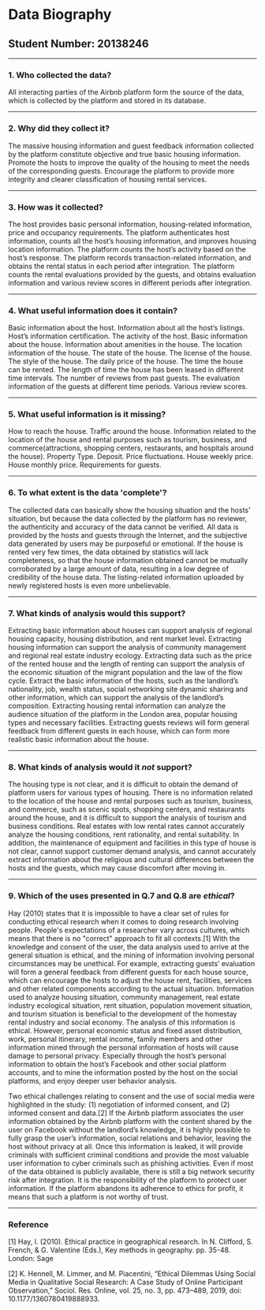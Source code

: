 # Data Biography

## Student Number: 20138246

---

### 1. Who collected the data?

All interacting parties of the Airbnb platform form the source of the data, which is collected by the platform and stored in its database.

---

### 2. Why did they collect it?

The massive housing information and guest feedback information collected by the platform constitute objective and true basic housing information. Promote the hosts to improve the quality of the housing to meet the needs of the corresponding guests. Encourage the platform to provide more integrity and clearer classification of housing rental services.

---

### 3. How was it collected?

The host provides basic personal information, housing-related information, price and occupancy requirements. The platform authenticates host information, counts all the host’s housing information, and improves housing location information. The platform counts the host’s activity based on the host’s response. The platform records transaction-related information, and obtains the rental status in each period after integration. The platform counts the rental evaluations provided by the guests, and obtains evaluation information and various review scores in different periods after integration.

---

### 4. What useful information does it contain?


Basic information about the host. Information about all the host’s listings. Host’s information certification. The activity of the host. Basic information about the house. Information about amenities in the house. The location information of the house. The state of the house. The license of the house. The style of the house. The daily price of the house. The time the house can be rented. The length of time the house has been leased in different time intervals. The number of reviews from past guests. The evaluation information of the guests at different time periods. Various review scores.

---

### 5. What useful information is it missing?

How to reach the house. Traffic around the house. Information related to the location of the house and rental purposes such as tourism, business, and commerce(attractions, shopping centers, restaurants, and hospitals around the house). Property Type. Deposit. Price fluctuations. House weekly price. House monthly price. Requirements for guests.

---

### 6. To what extent is the data 'complete'?

The collected data can basically show the housing situation and the hosts’ situation, but because the data collected by the platform has no reviewer, the authenticity and accuracy of the data cannot be verified. All data is provided by the hosts and guests through the Internet, and the subjective data generated by users may be purposeful or emotional. If the house is rented very few times, the data obtained by statistics will lack completeness, so that the house information obtained cannot be mutually corroborated by a large amount of data, resulting in a low degree of credibility of the house data. The listing-related information uploaded by newly registered hosts is even more unbelievable.

---

### 7. What kinds of analysis would this support?

Extracting basic information about houses can support analysis of regional housing capacity, housing distribution, and rent market level. Extracting housing information can support the analysis of community management and regional real estate industry ecology. Extracting data such as the price of the rented house and the length of renting can support the analysis of the economic situation of the migrant population and the law of the flow cycle. Extract the basic information of the hosts, such as the landlord’s nationality, job, wealth status, social networking site dynamic sharing and other information, which can support the analysis of the landlord’s composition. Extracting housing rental information can analyze the audience situation of the platform in the London area, popular housing types and necessary facilities. Extracting guests reviews will form general feedback from different guests in each house, which can form more realistic basic information about the house.

---

### 8. What kinds of analysis would it _not_ support?

The housing type is not clear, and it is difficult to obtain the demand of platform users for various types of housing. There is no information related to the location of the house and rental purposes such as tourism, business, and commerce, such as scenic spots, shopping centers, and restaurants around the house, and it is difficult to support the analysis of tourism and business conditions. Real estates with low rental rates cannot accurately analyze the housing conditions, rent rationality, and rental suitability. In addition, the maintenance of equipment and facilities in this type of house is not clear, cannot support customer demand analysis, and cannot accurately extract information about the religious and cultural differences between the hosts and the guests, which may cause discomfort after moving in.

---

### 9. Which of the uses presented in Q.7 and Q.8 are _ethical_?

Hay (2010) states that it is impossible to have a clear set of rules for conducting ethical research when it comes to doing research involving people. People's expectations of a researcher vary across cultures, which means that there is no "correct" approach to fit all contexts.[1]
With the knowledge and consent of the user, the data analysis used to arrive at the general situation is ethical, and the mining of information involving personal circumstances may be unethical. For example, extracting guests’ evaluation will form a general feedback from different guests for each house source, which can encourage the hosts to adjust the house rent, facilities, services and other related components according to the actual situation. Information used to analyze housing situation, community management, real estate industry ecological situation, rent situation, population movement situation, and tourism situation is beneficial to the development of the homestay rental industry and social economy. The analysis of this information is ethical. However, personal economic status and fixed asset distribution, work, personal itinerary, rental income, family members and other information mined through the personal information of hosts will cause damage to personal privacy. Especially through the host’s personal information to obtain the host’s Facebook and other social platform accounts, and to mine the information posted by the host on the social platforms, and enjoy deeper user behavior analysis.

Two ethical challenges relating to consent and the use of social media were highlighted in the study: (1) negotiation of informed consent, and (2) informed consent and data.[2]
If the Airbnb platform associates the user information obtained by the Airbnb platform with the content shared by the user on Facebook without the landlord’s knowledge, it is highly possible to fully grasp the user’s information, social relations and behavior, leaving the host without privacy at all. Once this information is leaked, it will provide criminals with sufficient criminal conditions and provide the most valuable user information to cyber criminals such as phishing activities. Even if most of the data obtained is publicly available, there is still a big network security risk after integration. It is the responsibility of the platform to protect user information. If the platform abandons its adherence to ethics for profit, it means that such a platform is not worthy of trust.

 
---

### Reference


[1] Hay, l. (2010). Ethical practice in geographical research. In N. Clifford, S. French, & G. Valentine (Eds.), Key methods in geography. pp. 35-48. London: Sage

[2]	K. Hennell, M. Limmer, and M. Piacentini, “Ethical Dilemmas Using Social Media in Qualitative Social Research: A Case Study of Online Participant Observation,” Sociol. Res. Online, vol. 25, no. 3, pp. 473–489, 2019, doi: 10.1177/1360780419888933.


